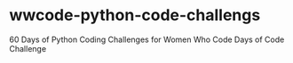# wwcode-python-code-challengs
60 Days of Python Coding Challenges for Women Who Code Days of Code Challenge
